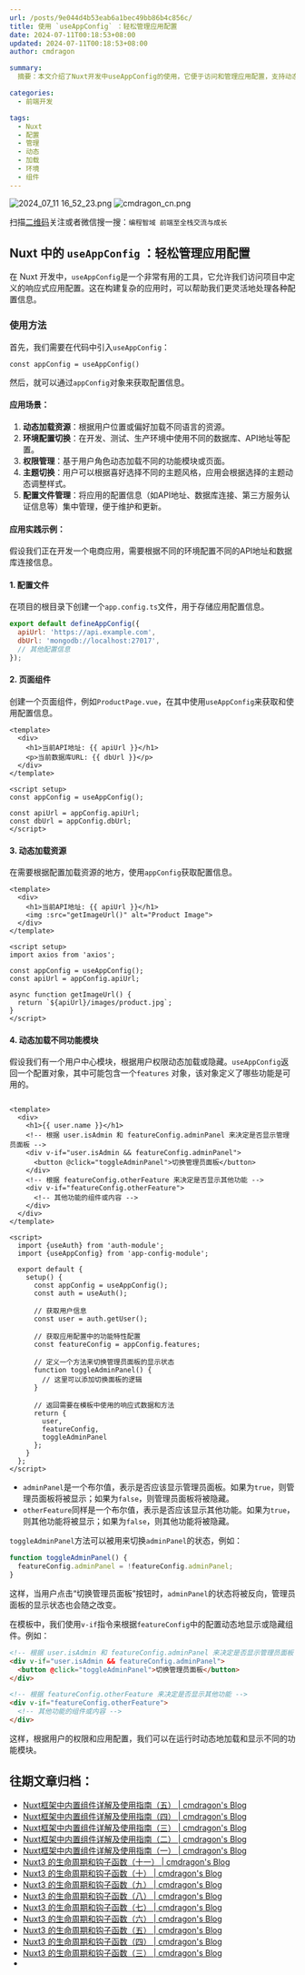 ```yaml
---
url: /posts/9e044d4b53eab6a1bec49bb86b4c856c/
title: 使用 `useAppConfig` ：轻松管理应用配置
date: 2024-07-11T00:18:53+08:00
updated: 2024-07-11T00:18:53+08:00
author: cmdragon

summary:
  摘要：本文介绍了Nuxt开发中useAppConfig的使用，它便于访问和管理应用配置，支持动态加载资源、环境配置切换、权限管理、主题切换和配置文件集中管理等功能，通过实例展示了如何在Nuxt项目中应用此工具以实现配置灵活性和应用维护性。

categories:
  - 前端开发

tags:
  - Nuxt
  - 配置
  - 管理
  - 动态
  - 加载
  - 环境
  - 组件
---
```


<img src="/images/2024_07_11 16_52_23.png" title="2024_07_11 16_52_23.png" alt="2024_07_11 16_52_23.png"/>

<img src="https://api2.cmdragon.cn/upload/cmder/20250304_012821924.jpg" title="cmdragon_cn.png" alt="cmdragon_cn.png"/>


扫描[二维码](https://api2.cmdragon.cn/upload/cmder/20250304_012821924.jpg)关注或者微信搜一搜：`编程智域 前端至全栈交流与成长`

## Nuxt 中的 `useAppConfig` ：轻松管理应用配置

在 Nuxt 开发中，`useAppConfig`是一个非常有用的工具，它允许我们访问项目中定义的响应式应用配置。这在构建复杂的应用时，可以帮助我们更灵活地处理各种配置信息。

### 使用方法

首先，我们需要在代码中引入`useAppConfig`：

```
const appConfig = useAppConfig()

```

然后，就可以通过`appConfig`对象来获取配置信息。

#### 应用场景：

1. **动态加载资源**：根据用户位置或偏好加载不同语言的资源。
2. **环境配置切换**：在开发、测试、生产环境中使用不同的数据库、API地址等配置。
3. **权限管理**：基于用户角色动态加载不同的功能模块或页面。
4. **主题切换**：用户可以根据喜好选择不同的主题风格，应用会根据选择的主题动态调整样式。
5. **配置文件管理**：将应用的配置信息（如API地址、数据库连接、第三方服务认证信息等）集中管理，便于维护和更新。

#### 应用实践示例：

假设我们正在开发一个电商应用，需要根据不同的环境配置不同的API地址和数据库连接信息。

#### 1. 配置文件

在项目的根目录下创建一个`app.config.ts`文件，用于存储应用配置信息。

```javascript
export default defineAppConfig({
  apiUrl: 'https://api.example.com',
  dbUrl: 'mongodb://localhost:27017',
  // 其他配置信息
});

```

#### 2. 页面组件

创建一个页面组件，例如`ProductPage.vue`，在其中使用`useAppConfig`来获取和使用配置信息。

```vue
<template>
  <div>
    <h1>当前API地址: {{ apiUrl }}</h1>
    <p>当前数据库URL: {{ dbUrl }}</p>
  </div>
</template>

<script setup>
const appConfig = useAppConfig();

const apiUrl = appConfig.apiUrl;
const dbUrl = appConfig.dbUrl;
</script>
```

#### 3. 动态加载资源

在需要根据配置加载资源的地方，使用`appConfig`获取配置信息。

```vue
<template>
  <div>
    <h1>当前API地址: {{ apiUrl }}</h1>
    <img :src="getImageUrl()" alt="Product Image">
  </div>
</template>

<script setup>
import axios from 'axios';

const appConfig = useAppConfig();
const apiUrl = appConfig.apiUrl;

async function getImageUrl() {
  return `${apiUrl}/images/product.jpg`;
}
</script>
```

#### 4. 动态加载不同功能模块

假设我们有一个用户中心模块，根据用户权限动态加载或隐藏。`useAppConfig`返回一个配置对象，其中可能包含一个`features`
对象，该对象定义了哪些功能是可用的。

```vue

<template>
  <div>
    <h1>{{ user.name }}</h1>
    <!-- 根据 user.isAdmin 和 featureConfig.adminPanel 来决定是否显示管理员面板 -->
    <div v-if="user.isAdmin && featureConfig.adminPanel">
      <button @click="toggleAdminPanel">切换管理员面板</button>
    </div>
    <!-- 根据 featureConfig.otherFeature 来决定是否显示其他功能 -->
    <div v-if="featureConfig.otherFeature">
      <!-- 其他功能的组件或内容 -->
    </div>
  </div>
</template>

<script>
  import {useAuth} from 'auth-module';
  import {useAppConfig} from 'app-config-module';

  export default {
    setup() {
      const appConfig = useAppConfig();
      const auth = useAuth();

      // 获取用户信息
      const user = auth.getUser();

      // 获取应用配置中的功能特性配置
      const featureConfig = appConfig.features;

      // 定义一个方法来切换管理员面板的显示状态
      function toggleAdminPanel() {
        // 这里可以添加切换面板的逻辑
      }

      // 返回需要在模板中使用的响应式数据和方法
      return {
        user,
        featureConfig,
        toggleAdminPanel
      };
    }
  };
</script>
```

- `adminPanel`是一个布尔值，表示是否应该显示管理员面板。如果为`true`，则管理员面板将被显示；如果为`false`，则管理员面板将被隐藏。
- `otherFeature`同样是一个布尔值，表示是否应该显示其他功能。如果为`true`，则其他功能将被显示；如果为`false`，则其他功能将被隐藏。

`toggleAdminPanel`方法可以被用来切换`adminPanel`的状态，例如：

```javascript
function toggleAdminPanel() {
  featureConfig.adminPanel = !featureConfig.adminPanel;
}

```

这样，当用户点击“切换管理员面板”按钮时，`adminPanel`的状态将被反向，管理员面板的显示状态也会随之改变。

在模板中，我们使用`v-if`指令来根据`featureConfig`中的配置动态地显示或隐藏组件。例如：

```html
<!-- 根据 user.isAdmin 和 featureConfig.adminPanel 来决定是否显示管理员面板 -->
<div v-if="user.isAdmin && featureConfig.adminPanel">
  <button @click="toggleAdminPanel">切换管理员面板</button>
</div>

<!-- 根据 featureConfig.otherFeature 来决定是否显示其他功能 -->
<div v-if="featureConfig.otherFeature">
  <!-- 其他功能的组件或内容 -->
</div>

```

这样，根据用户的权限和应用配置，我们可以在运行时动态地加载和显示不同的功能模块。


## 往期文章归档：

- [Nuxt框架中内置组件详解及使用指南（五） | cmdragon's Blog](https://blog.cmdragon.cn/posts/ff42c6a570627402dbbdd82adbb2ed2a/)
- [Nuxt框架中内置组件详解及使用指南（四） | cmdragon's Blog](https://blog.cmdragon.cn/posts/9032c61e840462c63717de392173b4f5/)
- [Nuxt框架中内置组件详解及使用指南（三） | cmdragon's Blog](https://blog.cmdragon.cn/posts/7ef2264218c32c7cf7f16dfa7cabd2ce/)
- [Nuxt框架中内置组件详解及使用指南（二） | cmdragon's Blog](https://blog.cmdragon.cn/posts/658c8df0cd7e59fe7606507b14b2c37c/)
- [Nuxt框架中内置组件详解及使用指南（一） | cmdragon's Blog](https://blog.cmdragon.cn/posts/214c7ef07a7b90e1787f10ea626320e3/)
- [Nuxt3 的生命周期和钩子函数（十一） | cmdragon's Blog](https://blog.cmdragon.cn/posts/4807b70f6729c39ff090d7e8ac1e2f6d/)
- [Nuxt3 的生命周期和钩子函数（十） | cmdragon's Blog](https://blog.cmdragon.cn/posts/df209e19c18baa3bc7e0ebfa473099d8/)
- [Nuxt3 的生命周期和钩子函数（九） | cmdragon's Blog](https://blog.cmdragon.cn/2024-07-02/front_end/nuxt3%20%E7%9A%84%E7%94%9F%E5%91%BD%E5%91%A8%E6%9C%9F%E5%92%8C%E9%92%A9%E5%AD%90%E5%87%BD%E6%95%B0%EF%BC%88%E4%B9%9D%EF%BC%89%20/)
- [Nuxt3 的生命周期和钩子函数（八） | cmdragon's Blog](https://blog.cmdragon.cn/2024-06-29/front_end/nuxt3%20%E7%9A%84%E7%94%9F%E5%91%BD%E5%91%A8%E6%9C%9F%E5%92%8C%E9%92%A9%E5%AD%90%E5%87%BD%E6%95%B0%EF%BC%88%E5%85%AB%EF%BC%89%20/)
- [Nuxt3 的生命周期和钩子函数（七） | cmdragon's Blog](https://blog.cmdragon.cn/2024-06-29/front_end/nuxt3%20%E7%9A%84%E7%94%9F%E5%91%BD%E5%91%A8%E6%9C%9F%E5%92%8C%E9%92%A9%E5%AD%90%E5%87%BD%E6%95%B0%EF%BC%88%E4%B8%83%EF%BC%89/)
- [Nuxt3 的生命周期和钩子函数（六） | cmdragon's Blog](https://blog.cmdragon.cn/2024-06-29/front_end/nuxt3%20%E7%9A%84%E7%94%9F%E5%91%BD%E5%91%A8%E6%9C%9F%E5%92%8C%E9%92%A9%E5%AD%90%E5%87%BD%E6%95%B0%EF%BC%88%E5%85%AD%EF%BC%89/)
- [Nuxt3 的生命周期和钩子函数（五） | cmdragon's Blog](https://blog.cmdragon.cn/2024-06-28/front_end/nuxt3%20%E7%9A%84%E7%94%9F%E5%91%BD%E5%91%A8%E6%9C%9F%E5%92%8C%E9%92%A9%E5%AD%90%E5%87%BD%E6%95%B0%EF%BC%88%E4%BA%94%EF%BC%89/)
- [Nuxt3 的生命周期和钩子函数（四） | cmdragon's Blog](https://blog.cmdragon.cn/2024-06-27/front_end/nuxt3%20%E7%9A%84%E7%94%9F%E5%91%BD%E5%91%A8%E6%9C%9F%E5%92%8C%E9%92%A9%E5%AD%90%E5%87%BD%E6%95%B0%EF%BC%88%E5%9B%9B%EF%BC%89/)
- [Nuxt3 的生命周期和钩子函数（三） | cmdragon's Blog](https://blog.cmdragon.cn/2024-06-26/front_end/%20nuxt3%20%E7%9A%84%E7%94%9F%E5%91%BD%E5%91%A8%E6%9C%9F%E5%92%8C%E9%92%A9%E5%AD%90%E5%87%BD%E6%95%B0%EF%BC%88%E4%B8%89%EF%BC%89/#%E5%BE%80%E6%9C%9F%E6%96%87%E7%AB%A0%E5%BD%92%E6%A1%A3%EF%BC%9A)
- 

